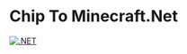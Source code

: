 # Chip To Minecraft.Net

[![.NET](https://github.com/DaanV2/ChipToMinecraft.Net/actions/workflows/dotnet-test.yml/badge.svg?event=push)](https://github.com/DaanV2/ChipToMinecraft.Net/actions/workflows/dotnet-test.yml)